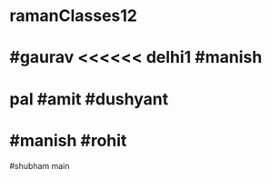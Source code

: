 # ramanClasses12
#gaurav
<<<<<< delhi1
#manish
=======
pal
#amit
#dushyant
=======
#manish
#rohit
=======
#shubham
 main
